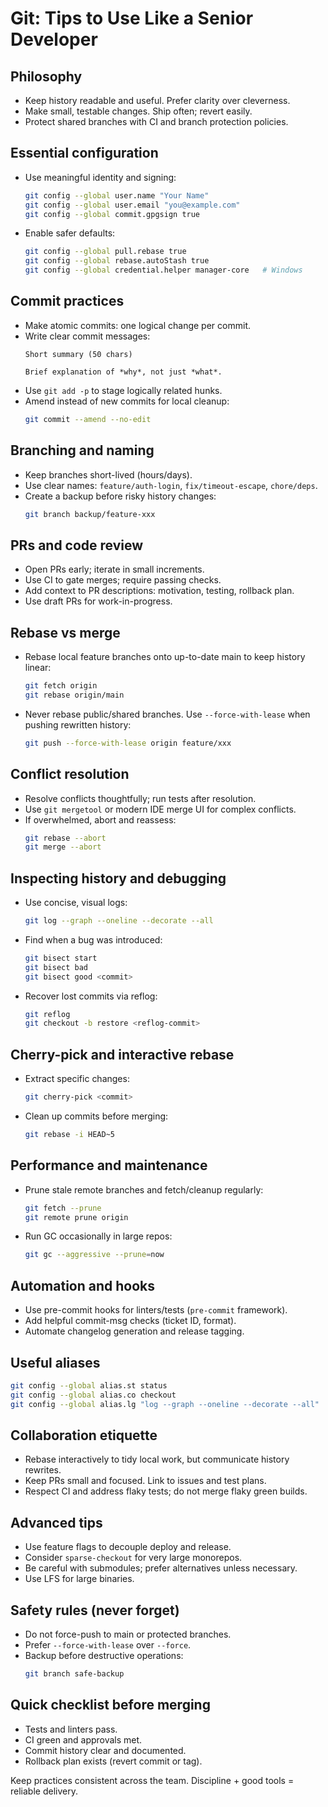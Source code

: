 # Git: Tips to Use Like a Senior Developer

## Philosophy
- Keep history readable and useful. Prefer clarity over cleverness.
- Make small, testable changes. Ship often; revert easily.
- Protect shared branches with CI and branch protection policies.

## Essential configuration
- Use meaningful identity and signing:
  ```bash
  git config --global user.name "Your Name"
  git config --global user.email "you@example.com"
  git config --global commit.gpgsign true
  ```
- Enable safer defaults:
  ```bash
  git config --global pull.rebase true
  git config --global rebase.autoStash true
  git config --global credential.helper manager-core   # Windows
  ```

## Commit practices
- Make atomic commits: one logical change per commit.
- Write clear commit messages:
  ```
  Short summary (50 chars)
  
  Brief explanation of *why*, not just *what*.
  ```
- Use `git add -p` to stage logically related hunks.
- Amend instead of new commits for local cleanup:
  ```bash
  git commit --amend --no-edit
  ```

## Branching and naming
- Keep branches short-lived (hours/days).
- Use clear names: `feature/auth-login`, `fix/timeout-escape`, `chore/deps`.
- Create a backup before risky history changes:
  ```bash
  git branch backup/feature-xxx
  ```

## PRs and code review
- Open PRs early; iterate in small increments.
- Use CI to gate merges; require passing checks.
- Add context to PR descriptions: motivation, testing, rollback plan.
- Use draft PRs for work-in-progress.

## Rebase vs merge
- Rebase local feature branches onto up-to-date main to keep history linear:
  ```bash
  git fetch origin
  git rebase origin/main
  ```
- Never rebase public/shared branches. Use `--force-with-lease` when pushing rewritten history:
  ```bash
  git push --force-with-lease origin feature/xxx
  ```

## Conflict resolution
- Resolve conflicts thoughtfully; run tests after resolution.
- Use `git mergetool` or modern IDE merge UI for complex conflicts.
- If overwhelmed, abort and reassess:
  ```bash
  git rebase --abort
  git merge --abort
  ```

## Inspecting history and debugging
- Use concise, visual logs:
  ```bash
  git log --graph --oneline --decorate --all
  ```
- Find when a bug was introduced:
  ```bash
  git bisect start
  git bisect bad
  git bisect good <commit>
  ```
- Recover lost commits via reflog:
  ```bash
  git reflog
  git checkout -b restore <reflog-commit>
  ```

## Cherry-pick and interactive rebase
- Extract specific changes:
  ```bash
  git cherry-pick <commit>
  ```
- Clean up commits before merging:
  ```bash
  git rebase -i HEAD~5
  ```

## Performance and maintenance
- Prune stale remote branches and fetch/cleanup regularly:
  ```bash
  git fetch --prune
  git remote prune origin
  ```
- Run GC occasionally in large repos:
  ```bash
  git gc --aggressive --prune=now
  ```

## Automation and hooks
- Use pre-commit hooks for linters/tests (`pre-commit` framework).
- Add helpful commit-msg checks (ticket ID, format).
- Automate changelog generation and release tagging.

## Useful aliases
```bash
git config --global alias.st status
git config --global alias.co checkout
git config --global alias.lg "log --graph --oneline --decorate --all"
```

## Collaboration etiquette
- Rebase interactively to tidy local work, but communicate history rewrites.
- Keep PRs small and focused. Link to issues and test plans.
- Respect CI and address flaky tests; do not merge flaky green builds.

## Advanced tips
- Use feature flags to decouple deploy and release.
- Consider `sparse-checkout` for very large monorepos.
- Be careful with submodules; prefer alternatives unless necessary.
- Use LFS for large binaries.

## Safety rules (never forget)
- Do not force-push to main or protected branches.
- Prefer `--force-with-lease` over `--force`.
- Backup before destructive operations:
  ```bash
  git branch safe-backup
  ```

## Quick checklist before merging
- Tests and linters pass.
- CI green and approvals met.
- Commit history clear and documented.
- Rollback plan exists (revert commit or tag).

Keep practices consistent across the team. Discipline + good tools = reliable delivery.